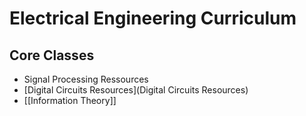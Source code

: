 # Electrical Engineering Curriculum

## Core Classes

- Signal Processing Ressources
- [Digital Circuits Resources](Digital Circuits Resources)
- [[Information Theory]]

